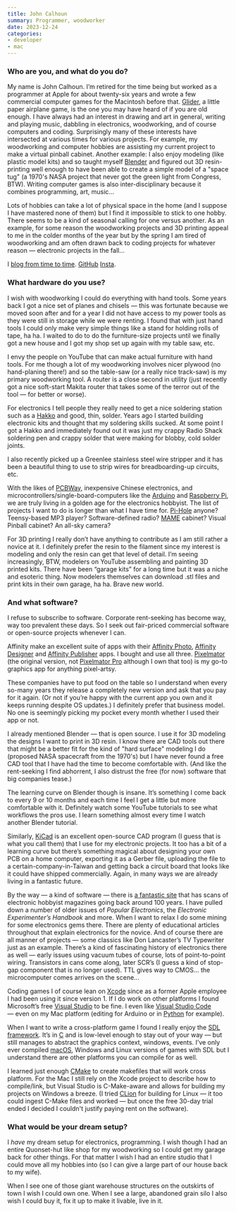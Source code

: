 ```yaml
---
title: John Calhoun
summary: Programmer, woodworker
date: 2023-12-24
categories:
- developer
- mac
---
```


### Who are you, and what do you do?

My name is John Calhoun. I’m retired for the time being but worked as a programmer at Apple for about twenty-six years and wrote a few commercial computer games for the Macintosh before that. [Glider][], a little paper airplane game, is the one you may have heard of if you are old enough. I have always had an interest in drawing and art in general, writing and playing music, dabbling in electronics, woodworking, and of course computers and coding. Surprisingly many of these interests have intersected at various times for various projects. For example, my woodworking and computer hobbies are assisting my current project to make a virtual pinball cabinet. Another example: I also enjoy modeling (like plastic model kits) and so taught myself [Blender][] and figured out 3D resin-printing well enough to have been able to create a simple model of a "space tug" (a 1970's NASA project that never got the green light from Congress, BTW). Writing computer games is also inter-disciplinary because it combines programming, art, music...

Lots of hobbies can take a lot of physical space in the home (and I suppose I have mastered none of them) but I find it impossible to stick to one hobby. There seems to be a kind of seasonal calling for one versus another. As an example, for some reason the woodworking projects and 3D printing appeal to me in the colder months of the year but by the spring I am tired of woodworking and am often drawn back to coding projects for whatever reason — electronic projects in the fall...

I [blog from time to time](https://engineersneedart.com/ "John's website."). [GitHub](https://github.com/EngineersNeedArt "John's GitHub account.") [Insta](https://www.instagram.com/engineersneedart/ "John's Instagram account.").

### What hardware do you use?

I wish with woodworking I could do everything with hand tools. Some years back I got a nice set of planes and chisels — this was fortunate because we moved soon after and for a year I did not have access to my power tools as they were still in storage while we were renting. I found that with just hand tools I could only make very simple things like a stand for holding rolls of tape, ha ha. I waited to do to do the furniture-size projects until we finally got a new house and I got my shop set up again with my table saw, etc.

I envy the people on YouTube that can make actual furniture with hand tools. For me though a lot of my woodworking involves nicer plywood (no hand-planing there!) and so the table-saw (or a really nice track-saw) is my primary woodworking tool. A router is a close second in utility (just recently got a nice soft-start Makita router that takes some of the terror out of the tool — for better or worse).

For electronics I tell people they really need to get a nice soldering station such as a [Hakko][fx-888d] and good, thin, solder. Years ago I started building electronic kits and thought that my soldering skills sucked. At some point I got a Hakko and immediately found out it was just my crappy Radio Shack soldering pen and crappy solder that were making for blobby, cold solder joints.

I also recently picked up a Greenlee stainless steel wire stripper and it has been a beautiful thing to use to strip wires for breadboarding-up circuits, etc.

With the likes of [PCBWay][], inexpensive Chinese electronics, and microcontrollers/single-board-computers like the [Arduino][] and [Raspberry Pi][raspberry-pi], we are truly living in a golden age for the electronics hobbyist. The list of projects I want to do is longer than what I have time for. [Pi-Hole][] anyone? Teensy-based MP3 player? Software-defined radio? [MAME][] cabinet? Visual Pinball cabinet? An all-sky camera?

For 3D printing I really don’t have anything to contribute as I am still rather a novice at it. I definitely prefer the resin to the filament since my interest is modeling and only the resin can get that level of detail. I’m seeing increasingly, BTW, modelers on YouTube assembling and painting 3D printed kits. There have been “garage kits” for a long time but it was a niche and esoteric thing. Now modelers themselves can download .stl files and print kits in their own garage, ha ha. Brave new world.

### And what software?

I refuse to subscribe to software. Corporate rent-seeking has become way, way too prevalent these days. So I seek out fair-priced commercial software or open-source projects whenever I can.

Affinity make an excellent suite of apps with their [Affinity Photo][affinity-photo], [Affinity Designer][affinity-designer] and [Affinity Publisher][affinity-publisher] apps. I bought and use all three. [Pixelmator][] (the original version, not [Pixelmator Pro][pixelmator-pro] although I own that too) is my go-to graphics app for anything pixel-artsy.

These companies have to put food on the table so I understand when every so-many years they release a completely new version and ask that you pay for it again. (Or not if you’re happy with the current app you own and it keeps running despite OS updates.) I definitely prefer that business model. No one is seemingly picking my pocket every month whether I used their app or not.

I already mentioned Blender — that is open source. I use it for 3D modeling the designs I want to print in 3D resin. I know there are CAD tools out there that might be a better fit for the kind of "hard surface" modeling I do (proposed NASA spacecraft from the 1970's) but I have never found a free CAD tool that I have had the time to become comfortable with. (And like the rent-seeking I find abhorrent, I also distrust the free (for now) software that big companies tease.)

The learning curve on Blender though is insane. It’s something I come back to every 9 or 10 months and each time I feel I get a little but more comfortable with it. Definitely watch some YouTube tutorials to see what workflows the pros use. I learn something almost every time I watch another Blender tutorial.

Similarly, [KiCad][] is an excellent open-source CAD program (I guess that is what you call them) that I use for my electronic projects. It too has a bit of a learning curve but there’s something magical about designing your own PCB on a home computer, exporting it as a Gerber file, uploading the file to a certain-company-in-Taiwan and getting back a circuit board that looks like it could have shipped commercially. Again, in many ways we are already living in a fantastic future.

By the way — a kind of software — there is [a fantastic site](https://www.worldradiohistory.com/Popular-Electronics-Guide.htm "An archive of electronic magazines.") that has scans of electronic hobbyist magazines going back around 100 years. I have pulled down a number of older issues of _Popular Electronics_, the _Electronic Experimenter’s Handbook_ and more. When I want to relax I do some mining for some electronics gems there. There are plenty of educational articles throughout that explain electronics for the novice. And of course there are all manner of projects — some classics like Don Lancaster’s TV Typewriter just as an example. There’s a kind of fascinating history of electronics there as well — early issues using vacuum tubes of course, lots of point-to-point wiring. Transistors in cans come along, later SCR’s (I guess a kind of stop-gap component that is no longer used). TTL gives way to CMOS... the microcomputer comes arrives on the scene...

Coding games I of course lean on [Xcode][] since as a former Apple employee I had been using it since version 1. If I do work on other platforms I found Microsoft’s free [Visual Studio][visual-studio] to be fine. I even like [Visual Studio Code][visual-studio-code] — even on my Mac platform (editing for Arduino or in [Python][] for example).

When I want to write a cross-platform game I found I really enjoy the [SDL framework][sdl]. It’s in [C][] and is low-level enough to stay out of your way — but still manages to abstract the graphics context, windows, events. I’ve only ever compiled [macOS][], Windows and Linux versions of games with SDL but I understand there are other platforms you can compile for as well.

I learned just enough [CMake][] to create makefiles that will work cross platform. For the Mac I still rely on the Xcode project to describe how to compile/link, but Visual Studio is C-Make-aware and allows for building my projects on Windows a breeze. (I tried [CLion][] for building for Linux — it too could ingest C-Make files and worked — but once the free 30-day trial ended I decided I couldn't justify paying rent on the software).

### What would be your dream setup?

I _have_ my dream setup for electronics, programming. I wish though I had an entire Quonset-hut like shop for my woodworking so I could get my garage back for other things. For that matter I wish I had an entire studio that I could move all my hobbies into (so I can give a large part of our house back to my wife).

When I see one of those giant warehouse structures on the outskirts of town I wish I could own one. When I see a large, abandoned grain silo I also wish I could buy it, fix it up to make it livable, live in it.

[affinity-designer]: https://en.wikipedia.org/wiki/Affinity_Designer "A vector graphics editor."
[affinity-photo]: https://affinity.serif.com/en-us/photo/ "Photo editing software."
[affinity-publisher]: https://affinity.serif.com/en-us/publisher/ "Page layout and design software."
[arduino]: https://www.arduino.cc/ "Open-source prototyping hardware."
[blender]: https://www.blender.org/ "A free, open-source 3D renderer."
[c]: https://en.wikipedia.org/wiki/C_(programming_language) "A compiled programming language."
[clion]: https://www.jetbrains.com/clion/ "A C/C++ IDE."
[cmake]: https://cmake.org/ "An open-source cross-platform build tool."
[fx-888d]: https://www.hakko.com/english/products/hakko_fx888d.html "A soldering iron."
[glider]: https://en.wikipedia.org/wiki/Glider_(video_game) "A video game about a paper aeroplane."
[kicad]: http://web.archive.org/web/20220324205847/https://kicad-pcb.org/ "Open-source CAD software."
[macos]: https://en.wikipedia.org/wiki/MacOS "An operating system for Mac hardware."
[mame]: https://en.wikipedia.org/wiki/MAME "Arcade emulation software."
[pcbway]: https://www.pcbway.com/ "A PCB prototyping service."
[pi-hole]: https://pi-hole.net/ "Linux-based ad blocking software."
[pixelmator-pro]: http://web.archive.org/web/20230523091827/https://www.pixelmator.com/pro/ "An image editor."
[pixelmator]: http://web.archive.org/web/20230419034642/https://www.pixelmator.com/mac/ "An image editor for the Mac."
[python]: https://www.python.org/ "An interpreted scripting language."
[raspberry-pi]: https://en.wikipedia.org/wiki/Raspberry_Pi "A single-board hackable computer."
[sdl]: http://www.libsdl.org/ "A cross-platform multimedia/gaming library."
[visual-studio-code]: https://code.visualstudio.com/ "A development IDE."
[visual-studio]: http://web.archive.org/web/20180617165945/https://www.visualstudio.com/ "A Windows development environment."
[xcode]: https://en.wikipedia.org/wiki/Xcode "An IDE for Mac developers."
